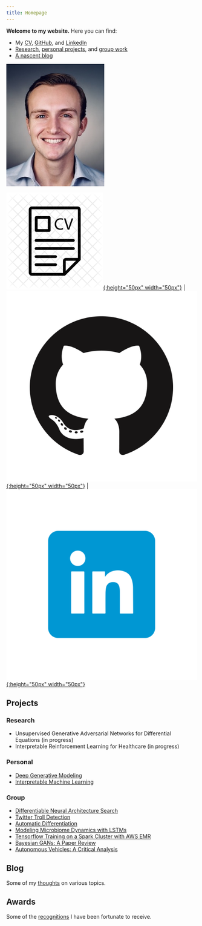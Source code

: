 ```yaml
---
title: Homepage
---
```


**Welcome to my website.** Here you can find:
- My [CV](resume/resume.pdf), [GitHub](https://github.com/dylanrandle), and [LinkedIn](https://linkedin.com/in/dylanrandle/)
- [Research](index.md#research), [personal projects](index.md#personal), and [group work](index.md#group)
- [A nascent blog](blog.md)

![headshot](pics/headshot.jpg)

[![resume](pics/resume-cv-logo.png){:height="50px" width="50px"}](resume/resume.pdf) | [![gitlogo](pics/GitHub-Mark.png){:height="50px" width="50px"}](https://github.com/dylanrandle) | [![linkedinlogo](pics/linkedin.png){:height="50px" width="50px"}](https://linkedin.com/in/dylanrandle/)

<!-- ## Background -->

<!-- I grew up in Toronto, Canada where I attended Upper Canada College for high school. I graduated with an International Baccalaureate diploma, taking higher-levels in math, physics, and economics. I was an active member of Model United Nations and traveled across North America to compete in debates.

For undergraduate, I enrolled in the College of Engineering at UC Berkeley, where I studied Industrial Engineering & Operations Research and fell in love with mathematical optimization and statistics.

I worked for two years after undergrad at a startup (which was later acquired) as its first data scientist. I designed, developed, and deployed their first machine learning system (a text extraction service using LSTMs) and hired two great engineers to join my team.

Currently I'm studying Data Science at Harvard where I have relished the opportunity to learn alongside such fantastic peers and teachers. -->

<!-- ### Education

![harvard](pics/SEASLogo.png){:height="100px" width="250px"} | ![berkeley](pics/berkeley-engineering-logo.jpg){:height="100px" width="100px"}

- *MS in Data Science*, Harvard University
- *BS in Industrial Engineering & Operations Research*, UC Berkeley

### Work Experience

![amazon](pics/amazon.jpg){:height="100px" width="175px"} | ![hubdoc](pics/hubdoc.png){:height="60px" width="200px"}

- *Data Scientist*, Amazon
- *First Data Scientist*, Hubdoc (acquired by Xero) -->

## Projects

### Research
- Unsupervised Generative Adversarial Networks for Differential Equations (in progress)
- Interpretable Reinforcement Learning for Healthcare (in progress)

### Personal
- [Deep Generative Modeling](https://github.com/dylanrandle/deepgen)
- [Interpretable Machine Learning](https://github.com/dylanrandle/pynterp)

### Group
- [Differentiable Neural Architecture Search](https://towardsdatascience.com/investigating-differentiable-neural-architecture-search-for-scientific-datasets-62899be8714e?source=friends_link&sk=bece331a719b31f24118c4b538b71d4f)
- [Twitter Troll Detection](https://dylanrandle.github.io/troll_classification)
- [Automatic Differentiation](https://github.com/dylanrandle/autograd)
- [Modeling Microbiome Dynamics with LSTMs](https://github.com/dylanrandle/microbiome)
- [Tensorflow Training on a Spark Cluster with AWS EMR](https://github.com/dylanrandle/spark-tensorflow)
- [Bayesian GANs: A Paper Review](bayesgan.md)
- [Autonomous Vehicles: A Critical Analysis](safe_avs.md)

## Blog
Some of my [thoughts](blog.md) on various topics.

## Awards
Some of the [recognitions](awards.md) I have been fortunate to receive.
